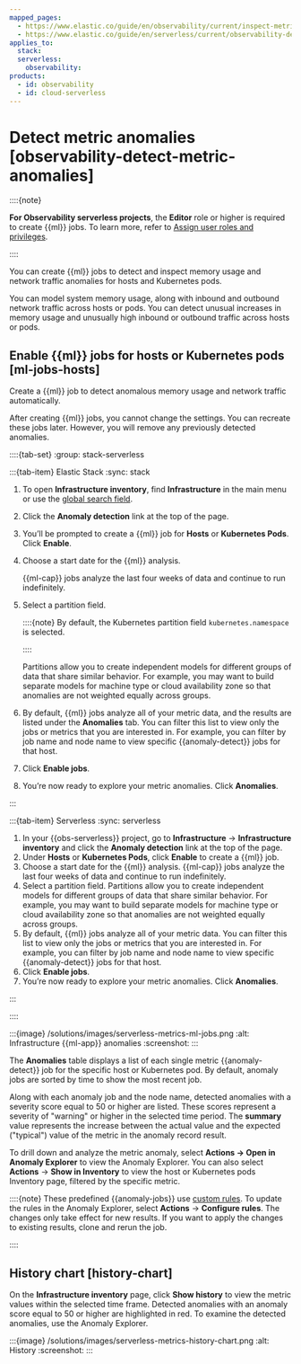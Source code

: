 ```yaml
---
mapped_pages:
  - https://www.elastic.co/guide/en/observability/current/inspect-metric-anomalies.html
  - https://www.elastic.co/guide/en/serverless/current/observability-detect-metric-anomalies.html
applies_to:
  stack:
  serverless:
    observability:
products:
  - id: observability
  - id: cloud-serverless
---
```


# Detect metric anomalies [observability-detect-metric-anomalies]

::::{note}

**For Observability serverless projects**, the **Editor** role or higher is required to create {{ml}} jobs. To learn more, refer to [Assign user roles and privileges](/deploy-manage/users-roles/cloud-organization/user-roles.md#general-assign-user-roles).

::::


You can create {{ml}} jobs to detect and inspect memory usage and network traffic anomalies for hosts and Kubernetes pods.

You can model system memory usage, along with inbound and outbound network traffic across hosts or pods. You can detect unusual increases in memory usage and unusually high inbound or outbound traffic across hosts or pods.


## Enable {{ml}} jobs for hosts or Kubernetes pods [ml-jobs-hosts]

Create a {{ml}} job to detect anomalous memory usage and network traffic automatically.

After creating {{ml}} jobs, you cannot change the settings. You can recreate these jobs later. However, you will remove any previously detected anomalies.

::::{tab-set}
:group: stack-serverless

:::{tab-item} Elastic Stack
:sync: stack

1. To open **Infrastructure inventory**, find **Infrastructure** in the main menu or use the [global search field](/explore-analyze/find-and-organize/find-apps-and-objects.md).
2. Click the **Anomaly detection** link at the top of the page.
3. You’ll be prompted to create a {{ml}} job for **Hosts** or **Kubernetes Pods**. Click **Enable**.
4. Choose a start date for the {{ml}} analysis.

    {{ml-cap}} jobs analyze the last four weeks of data and continue to run indefinitely.

5. Select a partition field.

    ::::{note}
    By default, the Kubernetes partition field `kubernetes.namespace` is selected.

    ::::


    Partitions allow you to create independent models for different groups of data that share similar behavior. For example, you may want to build separate models for machine type or cloud availability zone so that anomalies are not weighted equally across groups.

6. By default, {{ml}} jobs analyze all of your metric data, and the results are listed under the **Anomalies** tab. You can filter this list to view only the jobs or metrics that you are interested in. For example, you can filter by job name and node name to view specific {{anomaly-detect}} jobs for that host.
7. Click **Enable jobs**.
8. You’re now ready to explore your metric anomalies. Click **Anomalies**.

:::

:::{tab-item} Serverless
:sync: serverless

1. In your {{obs-serverless}} project, go to **Infrastructure** → **Infrastructure inventory** and click the **Anomaly detection** link at the top of the page.
2. Under **Hosts** or **Kubernetes Pods**, click **Enable** to create a {{ml}} job.
3. Choose a start date for the {{ml}} analysis. {{ml-cap}} jobs analyze the last four weeks of data and continue to run indefinitely.
4. Select a partition field. Partitions allow you to create independent models for different groups of data that share similar behavior. For example, you may want to build separate models for machine type or cloud availability zone so that anomalies are not weighted equally across groups.
5. By default, {{ml}} jobs analyze all of your metric data. You can filter this list to view only the jobs or metrics that you are interested in. For example, you can filter by job name and node name to view specific {{anomaly-detect}} jobs for that host.
6. Click **Enable jobs**.
7. You’re now ready to explore your metric anomalies. Click **Anomalies**.

:::

::::


:::{image} /solutions/images/serverless-metrics-ml-jobs.png
:alt: Infrastructure {{ml-app}} anomalies
:screenshot:
:::

The **Anomalies** table displays a list of each single metric {{anomaly-detect}} job for the specific host or Kubernetes pod. By default, anomaly jobs are sorted by time to show the most recent job.

Along with each anomaly job and the node name, detected anomalies with a severity score equal to 50 or higher are listed. These scores represent a severity of "warning" or higher in the selected time period. The **summary** value represents the increase between the actual value and the expected ("typical") value of the metric in the anomaly record result.

To drill down and analyze the metric anomaly, select **Actions → Open in Anomaly Explorer** to view the Anomaly Explorer. You can also select **Actions** → **Show in Inventory** to view the host or Kubernetes pods Inventory page, filtered by the specific metric.

::::{note}
These predefined {{anomaly-jobs}} use [custom rules](/explore-analyze/machine-learning/anomaly-detection/ml-ad-run-jobs.md#ml-ad-rules). To update the rules in the Anomaly Explorer, select **Actions** → **Configure rules**. The changes only take effect for new results. If you want to apply the changes to existing results, clone and rerun the job.

::::



## History chart [history-chart]

On the **Infrastructure inventory** page, click **Show history** to view the metric values within the selected time frame. Detected anomalies with an anomaly score equal to 50 or higher are highlighted in red. To examine the detected anomalies, use the Anomaly Explorer.

:::{image} /solutions/images/serverless-metrics-history-chart.png
:alt: History
:screenshot:
:::